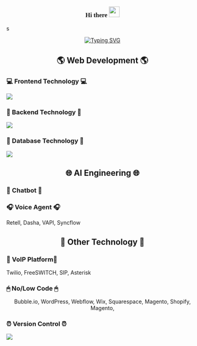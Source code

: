 <h3 align="center" style="font-family: Poppins;">
Hi there <img src="https://media.giphy.com/media/hvRJCLFzcasrR4ia7z/giphy.gif" width="28">
</h3>s

<p align="center">
    <a href="https://git.io/typing-svg">
        <img src="https://readme-typing-svg.herokuapp.com?font=Poppins&weight=500&size=40&pause=1000&color=F7B92E&center=true&random=true&width=600&height=100&lines=Full+Stack+Web+Developer;Senior+AI+Engineer" alt="Typing SVG" />
    </a>
</p>

<h2 align="center"> 🌎 Web Development 🌎 </h2>
<h3 align="left"> 💻 Frontend Technology 💻 </h3>
<p align="left">
  <a href="https://skillicons.dev">
    <img src="https://skillicons.dev/icons?i=,react,angular,next,vue,mui" />
  </a>
</p>

<h3 align="left"> 📡 Backend Technology 📡 </h3>
<p align="left">
  <a href="https://skillicons.dev">
    <img src="https://skillicons.dev/icons?i=,nodejs,express,python,spring,graphql,django" />
  </a>
</p>

<h3 align="left"> 💼 Database Technology 💼 </h5>
<p align="left">
  <a href="https://skillicons.dev">
    <img src="https://skillicons.dev/icons?i=,mysql,mongo,postgresql,firebase,supabase,sqlite" />
  </a>
</p>

<h2 align="center"> 🌐 AI Engineering 🌐 </h2>
<h3 align="left"> 💬 Chatbot 💬 </h5>
<p align="left">

</p>

<h3 align="left"> 🎧 Voice Agent 🎧 </h5>
<p align="left">
Retell, Dasha, VAPI, Syncflow
</p>

<h2 align="center"> 💎 Other Technology 💎 </h2>
<h3 align="left"> 🚨 VoIP Platform🚨 </h3>
<p align="left">
  Twilio, FreeSWITCH, SIP, Asterisk
</p>

<h3 align="left"> 🖱 No/Low Code 🖱 </h3>
<p align="center">
Bubble.io, WordPress, Webflow, Wix, Squarespace, Magento, Shopify, Magento,
</p>

<h3 align="left"> ⏰ Version Control ⏰ </h3>
<p align="left">
  <a href="https://skillicons.dev">
    <img src="https://skillicons.dev/icons?i=,github,gitlab,git" />
  </a>
</p>
